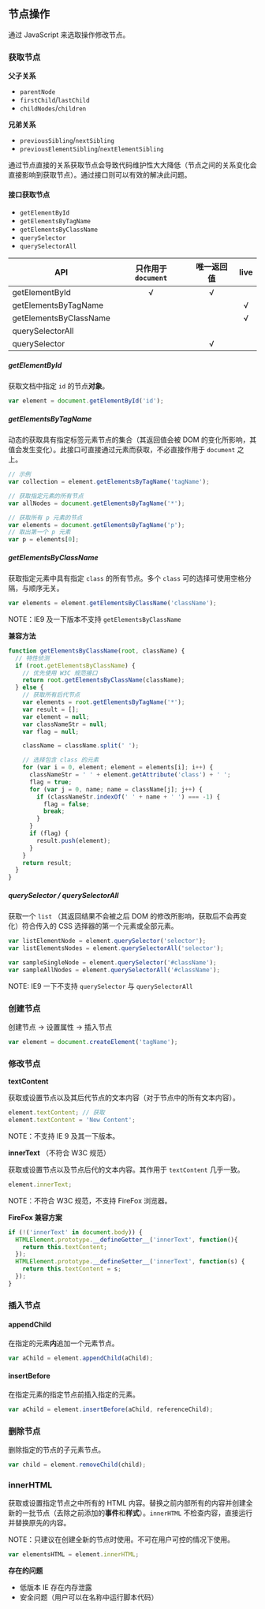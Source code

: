 ## 节点操作

通过 JavaScript 来选取操作修改节点。

### 获取节点

**父子关系**

- `parentNode`
- `firstChild`/`lastChild`
- `childNodes`/`children`

**兄弟关系**

- `previousSibling`/`nextSibling`
- `previousElementSibling`/`nextElementSibling`

通过节点直接的关系获取节点会导致代码维护性大大降低（节点之间的关系变化会直接影响到获取节点）。通过接口则可以有效的解决此问题。

#### 接口获取节点

- `getElementById`
- `getElementsByTagName`
- `getElementsByClassName`
- `querySelector`
- `querySelectorAll`

|API|只作用于 `document`|唯一返回值|live|
|---|:-----------------:|:--------:|:--:|
|getElementById|√|√||
|getElementsByTagName|||√|
|getElementsByClassName|||√|
|querySelectorAll||||
|querySelector||√||



##### getElementById

获取文档中指定 `id` 的节点**对象**。

```javascript
var element = document.getElementById('id');
```

##### getElementsByTagName

动态的获取具有指定标签元素节点的集合（其返回值会被 DOM 的变化所影响，其值会发生变化）。此接口可直接通过元素而获取，不必直接作用于 `document` 之上。

```javascript
// 示例
var collection = element.getElementsByTagName('tagName');

// 获取指定元素的所有节点
var allNodes = document.getElementsByTagName('*');

// 获取所有 p 元素的节点
var elements = document.getElementsByTagName('p');
// 取出第一个 p 元素
var p = elements[0];
```

##### getElementsByClassName

获取指定元素中具有指定 `class` 的所有节点。多个 `class` 可的选择可使用空格分隔，与顺序无关。

```javascript
var elements = element.getElementsByClassName('className');
```

NOTE：IE9 及一下版本不支持 `getElementsByClassName`

**兼容方法**

```javascript
function getElementsByClassName(root, className) {
  // 特性侦测
  if (root.getElementsByClassName) {
    // 优先使用 W3C 规范接口
    return root.getElementsByClassName(className);
  } else {
    // 获取所有后代节点
    var elements = root.getElementsByTagName('*');
    var result = [];
    var element = null;
    var classNameStr = null;
    var flag = null;

    className = className.split(' ');

    // 选择包含 class 的元素
    for (var i = 0, element; element = elements[i]; i++) {
      classNameStr = ' ' + element.getAttribute('class') + ' ';
      flag = true;
      for (var j = 0, name; name = className[j]; j++) {
        if (classNameStr.indexOf(' ' + name + ' ') === -1) {
          flag = false;
          break;
        }
      }
      if (flag) {
        result.push(element);
      }
    }
    return result;
  }
}
```

##### querySelector / querySelectorAll

获取一个 `list` （其返回结果不会被之后 DOM 的修改所影响，获取后不会再变化）符合传入的 CSS 选择器的第一个元素或全部元素。

```javascript
var listElementNode = element.querySelector('selector');
var listElementsNodes = element.querySelectorAll('selector');

var sampleSingleNode = element.querySelector('#className');
var sampleAllNodes = element.querySelectorAll('#className');
```

NOTE: IE9 一下不支持 `querySelector` 与 `querySelectorAll`

### 创建节点

创建节点 -> 设置属性 -> 插入节点

```javascript
var element = document.createElement('tagName');
```

### 修改节点

**textContent**

获取或设置节点以及其后代节点的文本内容（对于节点中的所有文本内容）。

```javascript
element.textContent; // 获取
element.textContent = 'New Content';
```

NOTE：不支持 IE 9 及其一下版本。

**innerText** （不符合 W3C 规范）

获取或设置节点以及节点后代的文本内容。其作用于 `textContent` 几乎一致。

```javascript
element.innerText;
```

NOTE：不符合 W3C 规范，不支持 FireFox 浏览器。

**FireFox 兼容方案**

```javascript
if (!('innerText' in document.body)) {
  HTMLElement.prototype.__defineGetter__('innerText', function(){
    return this.textContent;
  });
  HTMLElement.prototype.__defineSetter__('innerText', function(s) {
    return this.textContent = s;
  });
}
```

### 插入节点

#### appendChild

在指定的元素**内**追加一个元素节点。

```javascript
var aChild = element.appendChild(aChild);
```

#### insertBefore

在指定元素的指定节点前插入指定的元素。

```javascript
var aChild = element.insertBefore(aChild, referenceChild);
```

### 删除节点

删除指定的节点的子元素节点。

```javascript
var child = element.removeChild(child);
```

### innerHTML

获取或设置指定节点之中所有的 HTML 内容。替换之前内部所有的内容并创建全新的一批节点（去除之前添加的**事件**和**样式**）。`innerHTML` 不检查内容，直接运行并替换原先的内容。

NOTE：只建议在创建全新的节点时使用。不可在用户可控的情况下使用。

```javascript
var elementsHTML = element.innerHTML;
```

**存在的问题**

- 低版本 IE 存在内存泄露
- 安全问题（用户可以在名称中运行脚本代码）